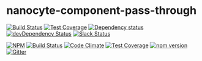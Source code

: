 # nanocyte-component-pass-through

[![Build Status](https://travis-ci.org/octoblu/nanocyte-component-pass-through.svg?branch=master)](https://travis-ci.org/octoblu/nanocyte-component-pass-through)
[![Test Coverage](https://codecov.io/gh/octoblu/nanocyte-component-pass-through/branch/master/graph/badge.svg)](https://codecov.io/gh/octoblu/nanocyte-component-pass-through)
[![Dependency status](http://img.shields.io/david/octoblu/nanocyte-component-pass-through.svg?style=flat)](https://david-dm.org/octoblu/nanocyte-component-pass-through)
[![devDependency Status](http://img.shields.io/david/dev/octoblu/nanocyte-component-pass-through.svg?style=flat)](https://david-dm.org/octoblu/nanocyte-component-pass-through#info=devDependencies)
[![Slack Status](http://community-slack.octoblu.com/badge.svg)](http://community-slack.octoblu.com)

[![NPM](https://nodei.co/npm/nanocyte-component-pass-through.svg?style=flat)](https://npmjs.org/package/nanocyte-component-pass-through)
[![Build Status](https://travis-ci.org/octoblu/nanocyte-component-pass-through.svg?branch=master)](https://travis-ci.org/octoblu/nanocyte-component-pass-through)
[![Code Climate](https://codeclimate.com/github/octoblu/nanocyte-component-pass-through/badges/gpa.svg)](https://codeclimate.com/github/octoblu/nanocyte-component-pass-through)
[![Test Coverage](https://codeclimate.com/github/octoblu/nanocyte-component-pass-through/badges/coverage.svg)](https://codeclimate.com/github/octoblu/nanocyte-component-pass-through)
[![npm version](https://badge.fury.io/js/nanocyte-component-pass-through.svg)](http://badge.fury.io/js/nanocyte-component-pass-through)
[![Gitter](https://badges.gitter.im/octoblu/help.svg)](https://gitter.im/octoblu/help)
